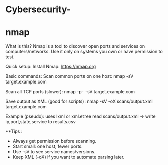 # Cybersecurity-
# nmap

What is this?
Nmap is a tool to discover open ports and services on computers/networks. Use it only on systems you own or have permission to test.

Quick setup:
Install Nmap: https://nmap.org

Basic commands:
Scan common ports on one host:
  nmap -sV target.example.com

Scan all TCP ports (slower):
  nmap -p- -sV target.example.com

Save output as XML (good for scripts):
  nmap -sV -oX scans/output.xml target.example.com

Example (pseudo):
 uses lxml or xml.etree
 read scans/output.xml → write ip,port,state,service to results.csv

 **Tips :

* Always get permission before scanning.
* Start small: one host, fewer ports.
* Use -sV to see service names/versions.
* Keep XML (-oX) if you want to automate parsing later.
